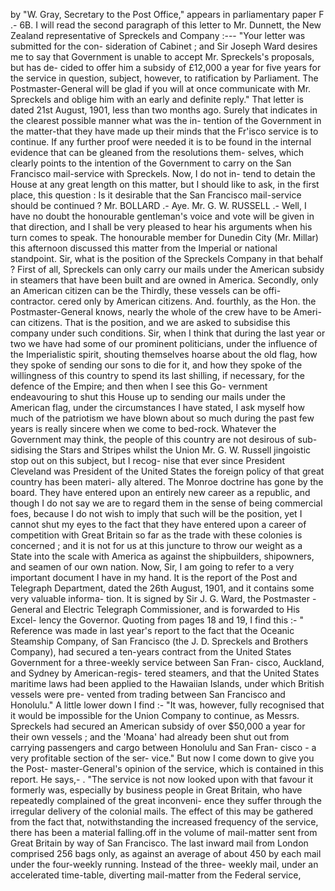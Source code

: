 by "W. Gray, Secretary to the Post Office," appears in parliamentary paper F .- 6B. I will read the second paragraph of this letter to Mr. Dunnett, the New Zealand representative of Spreckels and Company :--- "Your letter was submitted for the con- sideration of Cabinet ; and Sir Joseph Ward desires me to say that Government is unable to accept Mr. Spreckels's proposals, but has de- cided to offer him a subsidy of £12,000 a year for five years for the service in question, subject, however, to ratification by Parliament. The Postmaster-General will be glad if you will at once communicate with Mr. Spreckels and oblige him with an early and definite reply." That letter is dated 21st August, 1901, less than two months ago. Surely that indicates in the clearest possible manner what was the in- tention of the Government in the matter-that they have made up their minds that the Fr'isco service is to continue. If any further proof were needed it is to be found in the internal evidence that can be gleaned from the resolutions them- selves, which clearly points to the intention of the Government to carry on the San Francisco mail-service with Spreckels. Now, I do not in- tend to detain the House at any great length on this matter, but I should like to ask, in the first place, this question : Is it desirable that the San Francisco mail-service should be continued ? Mr. BOLLARD .- Aye. Mr. G. W. RUSSELL .- Well, I have no doubt the honourable gentleman's voice and vote will be given in that direction, and I shall be very pleased to hear his arguments when his turn comes to speak. The honourable member for Dunedin City (Mr. Millar) this afternoon discussed this matter from the Imperial or national standpoint. Sir, what is the position of the Spreckels Company in that behalf ? First of all, Spreckels can only carry our mails under the American subsidy in steamers that have been built and are owned in America. Secondly, only an American citizen can be the Thirdly, these vessels can be offi- contractor. cered only by American citizens. And. fourthly, as the Hon. the Postmaster-General knows, nearly the whole of the crew have to be Ameri- can citizens. That is the position, and we are asked to subsidise this company under such conditions. Sir, when I think that during the last year or two we have had some of our prominent politicians, under the influence of the Imperialistic spirit, shouting themselves hoarse about the old flag, how they spoke of sending our sons to die for it, and how they spoke of the willingness of this country to spend its last shilling, if necessary, for the defence of the Empire; and then when I see this Go- vernment endeavouring to shut this House up to sending our mails under the American flag, under the circumstances I have stated, I ask myself how much of the patriotism we have blown about so much during the past few years is really sincere when we come to bed-rock. Whatever the Government may think, the people of this country are not desirous of sub- sidising the Stars and Stripes whilst the Union Mr. G. W. Russell jingoistic stop out on this subject, but I recog- nise that ever since President Cleveland was President of the United States the foreign policy of that great country has been materi- ally altered. The Monroe doctrine has gone by the board. They have entered upon an entirely new career as a republic, and though I do not say we are to regard them in the sense of being commercial foes, because I do not wish to imply that such will be the position, yet I cannot shut my eyes to the fact that they have entered upon a career of competition with Great Britain so far as the trade with these colonies is concerned ; and it is not for us at this juncture to throw our weight as a State into the scale with America as against the shipbuilders, shipowners, and seamen of our own nation. Now, Sir, I am going to refer to a very important document I have in my hand. It is the report of the Post and Telegraph Department, dated the 26th August, 1901, and it contains some very valuable informa- tion. It is signed by Sir J. G. Ward, the Postmaster - General and Electric Telegraph Commissioner, and is forwarded to His Excel- lency the Governor. Quoting from pages 18 and 19, I find this :- " Reference was made in last year's report to the fact that the Oceanic Steamship Company, of San Francisco (the J. D. Spreckels and Brothers Company), had secured a ten-years contract from the United States Government for a three-weekly service between San Fran- cisco, Auckland, and Sydney by American-regis- tered steamers, and that the United States maritime laws had been applied to the Hawaiian Islands, under which British vessels were pre- vented from trading between San Francisco and Honolulu." A little lower down I find :- "It was, however, fully recognised that it would be impossible for the Union Company to continue, as Messrs. Spreckels had secured an American subsidy of over $50,000 a year for their own vessels ; and the 'Moana' had already been shut out from carrying passengers and cargo between Honolulu and San Fran- cisco - a very profitable section of the ser- vice." But now I come down to give you the Post- master-General's opinion of the service, which is contained in this report. He says,- . "The service is not now looked upon with that favour it formerly was, especially by business people in Great Britain, who have repeatedly complained of the great inconveni- ence they suffer through the irregular delivery of the colonial mails. The effect of this may be gathered from the fact that, notwithstanding the increased frequency of the service, there has been a material falling.off in the volume of mail-matter sent from Great Britain by way of San Francisco. The last inward mail from London comprised 256 bags only, as against an average of about 450 by each mail under the four-weekly running. Instead of the three- weekly mail, under an accelerated time-table, diverting mail-matter from the Federal service, 